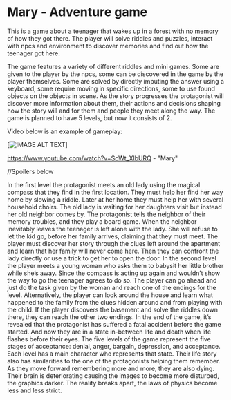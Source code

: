# Mary - Adventure game
This is a game about a teenager that wakes up in a forest with no memory of how they got there. The player will solve riddles and puzzles, interact with npcs and environment to discover memories and find out how the teenager got here.

The game features a variety of different riddles and mini games. Some are given to the player by the npcs, some can be discovered in the game by the player themselves. Some are solved by directly imputing the answer using a keyboard, some require moving in specific directions, some to use found objects on the objects in scene. 
As the story progresses the protagonist will discover more information about them, their actions and decisions shaping how the story will and for them and people they meet along the way. 
The game is planned to have 5 levels, but now it consists of 2. 

Video below is an example of gameplay: 

[![IMAGE ALT TEXT](http://img.youtube.com/vi/SoWt_XlbURQ/0.jpg)]

https://www.youtube.com/watch?v=SoWt_XlbURQ - "Mary"

//Spoilers below

In the first level the protagonist meets an old lady using the magical compass that they find in the first location. They must help her find her way home by slowing a riddle. Later at her home they must help her with several household choirs. The old lady is waiting for her daughters visit but instead her old neighbor comes by. The protagonist tells the neighbor of their memory troubles, and they play a board game. When the neighbor inevitably leaves the teenager is left alone with the lady. She will refuse to let the kid go, before her family arrives, claiming that they must meet. The player must discover her story through the clues left around the apartment and learn that her family will never come here. Then they can confront the lady directly or use a trick to get her to open the door. 
 In the second level the player meets a young woman who asks them to babysit her little brother while she’s away. Since the compass is acting up again and wouldn’t show the way to go the teenager agrees to do so. The player can go ahead and just do the task given by the woman and reach one of the endings for the level. Alternatively, the player can look around the house and learn what happened to the family from the clues hidden around and from playing with the child. If the player discovers the basement and solve the riddles down there, they can reach the other two endings. 
In the end of the game, it’s revealed that the protagonist has suffered a fatal accident before the game started. And now they are in a state in-between life and death when life flashes before their eyes. The five levels of the game represent the five stages of acceptance: denial, anger, bargain, depression, and acceptance. Each level has a main character who represents that state.  Their life story also has similarities to the one of the protagonists helping them remember. As they move forward remembering more and more, they are also dying. Their brain is deteriorating causing the images to become more disturbed, the graphics darker. The reality breaks apart, the laws of physics become less and less strict. 
